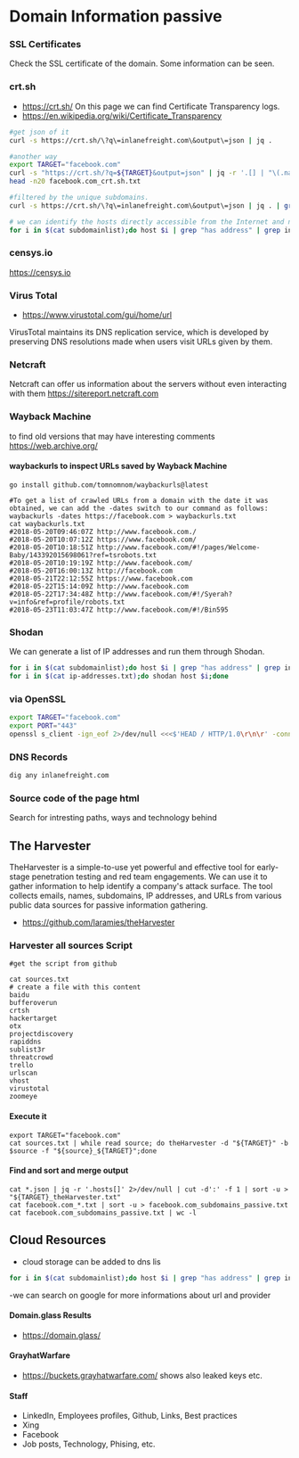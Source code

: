 # Domain Information passive

### SSL Certificates
Check the SSL certificate of the domain.
Some information can be seen.

### crt.sh
- https://crt.sh/
On this page we can find Certificate Transparency logs.
- https://en.wikipedia.org/wiki/Certificate_Transparency
```sh
#get json of it
curl -s https://crt.sh/\?q\=inlanefreight.com\&output\=json | jq . 

#another way
export TARGET="facebook.com"
curl -s "https://crt.sh/?q=${TARGET}&output=json" | jq -r '.[] | "\(.name_value)\n\(.common_name)"' | sort -u > "${TARGET}_crt.sh.txt"
head -n20 facebook.com_crt.sh.txt

#filtered by the unique subdomains.
curl -s https://crt.sh/\?q\=inlanefreight.com\&output\=json | jq . | grep name | cut -d":" -f2 | grep -v "CN=" | cut -d'"' -f2 | awk '{gsub(/\\n/,"\n");}1;' | sort -u

# we can identify the hosts directly accessible from the Internet and not hosted by third-party providers
for i in $(cat subdomainlist);do host $i | grep "has address" | grep inlanefreight.com | cut -d" " -f1,4;done
```
### censys.io
https://censys.io

### Virus Total
- https://www.virustotal.com/gui/home/url

VirusTotal maintains its DNS replication service, which is developed by preserving DNS resolutions made when users visit URLs given by them.

### Netcraft
Netcraft can offer us information about the servers without even interacting with them
https://sitereport.netcraft.com

### Wayback Machine
to find old versions that may have interesting comments
https://web.archive.org/

#### waybackurls to inspect URLs saved by Wayback Machine
```shell 
go install github.com/tomnomnom/waybackurls@latest

#To get a list of crawled URLs from a domain with the date it was obtained, we can add the -dates switch to our command as follows:
waybackurls -dates https://facebook.com > waybackurls.txt
cat waybackurls.txt
#2018-05-20T09:46:07Z http://www.facebook.com./
#2018-05-20T10:07:12Z https://www.facebook.com/
#2018-05-20T10:18:51Z http://www.facebook.com/#!/pages/Welcome-Baby/143392015698061?ref=tsrobots.txt
#2018-05-20T10:19:19Z http://www.facebook.com/
#2018-05-20T16:00:13Z http://facebook.com
#2018-05-21T22:12:55Z https://www.facebook.com
#2018-05-22T15:14:09Z http://www.facebook.com
#2018-05-22T17:34:48Z http://www.facebook.com/#!/Syerah?v=info&ref=profile/robots.txt
#2018-05-23T11:03:47Z http://www.facebook.com/#!/Bin595
```

### Shodan
We can generate a list of IP addresses and run them through Shodan.
```sh
for i in $(cat subdomainlist);do host $i | grep "has address" | grep inlanefreight.com | cut -d" " -f4 >> ip-addresses.txt;done
for i in $(cat ip-addresses.txt);do shodan host $i;done
```


### via OpenSSL
```sh
export TARGET="facebook.com"
export PORT="443"
openssl s_client -ign_eof 2>/dev/null <<<$'HEAD / HTTP/1.0\r\n\r' -connect "${TARGET}:${PORT}" | openssl x509 -noout -text -in - | grep 'DNS' | sed -e 's|DNS:|\n|g' -e 's|^\*.*||g' | tr -d ',' | sort -u
```
### DNS Records
```sh
dig any inlanefreight.com
```
### Source code of the page html
Search  for intresting paths, ways and technology behind

## The Harvester
TheHarvester is a simple-to-use yet powerful and effective tool for early-stage penetration testing and red team engagements. We can use it to gather information to help identify a company's attack surface. The tool collects emails, names, subdomains, IP addresses, and URLs from various public data sources for passive information gathering.
- https://github.com/laramies/theHarvester
### Harvester all sources Script
```shell
#get the script from github

cat sources.txt
# create a file with this content
baidu
bufferoverun
crtsh
hackertarget
otx
projectdiscovery
rapiddns
sublist3r
threatcrowd
trello
urlscan
vhost
virustotal
zoomeye
```
#### Execute it
```shell
export TARGET="facebook.com"
cat sources.txt | while read source; do theHarvester -d "${TARGET}" -b $source -f "${source}_${TARGET}";done
```
#### Find and sort and merge output
```shell
cat *.json | jq -r '.hosts[]' 2>/dev/null | cut -d':' -f 1 | sort -u > "${TARGET}_theHarvester.txt"
cat facebook.com_*.txt | sort -u > facebook.com_subdomains_passive.txt
cat facebook.com_subdomains_passive.txt | wc -l
```


## Cloud Resources
- cloud storage can be added to dns lis
```sh
for i in $(cat subdomainlist);do host $i | grep "has address" | grep inlanefreight.com | cut -d" " -f1,4;done
```
-we can search on google for more informations about url and provider

#### Domain.glass Results
- https://domain.glass/

#### GrayhatWarfare
- https://buckets.grayhatwarfare.com/
shows also leaked keys etc.

#### Staff
- LinkedIn, Employees profiles, Github, Links, Best practices
- Xing
- Facebook 
- Job posts, Technology, Phising, etc.

